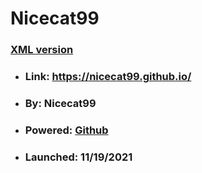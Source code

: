 # Nicecat99
### [XML version](https://nicecat99.github.io/Main.xml)

- ### Link: https://nicecat99.github.io/
- ### By: Nicecat99
- ### Powered: [Github](https://github.com)
- ### Launched: 11/19/2021
